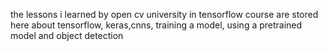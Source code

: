 the lessons i learned by open cv university in tensorflow course are stored here about tensorflow, keras,cnns, training a model, using a pretrained model and object detection
